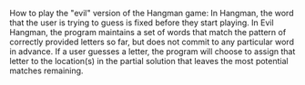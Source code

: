 How to play the "evil" version of the Hangman game:
In Hangman, the word that the user is trying to guess is fixed before they start playing. In Evil Hangman, the program maintains a set of words that match the pattern of correctly provided letters so far, but does not commit to any particular word in advance. If a user guesses a letter, the program will choose to assign that letter to the location(s) in the partial solution that leaves the most potential matches remaining. 

